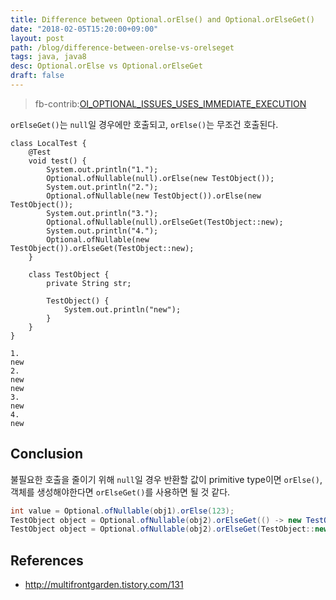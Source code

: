 ```yaml
---
title: Difference between Optional.orElse() and Optional.orElseGet()
date: "2018-02-05T15:20:00+09:00"
layout: post
path: /blog/difference-between-orelse-vs-orelseget
tags: java, java8
desc: Optional.orElse vs Optional.orElseGet
draft: false
---
```


> fb-contrib:[OI\_OPTIONAL\_ISSUES\_USES\_IMMEDIATE\_EXECUTION][findbug-ol-optional-issues-users-immediate-executrion]

`orElseGet()`는 `null`일 경우에만 호출되고, `orElse()`는 무조건 호출된다.

```java{5-6}
class LocalTest {
	@Test
	void test() {
		System.out.println("1.");
		Optional.ofNullable(null).orElse(new TestObject());
		System.out.println("2.");
		Optional.ofNullable(new TestObject()).orElse(new TestObject());
		System.out.println("3.");
		Optional.ofNullable(null).orElseGet(TestObject::new);
		System.out.println("4.");
		Optional.ofNullable(new TestObject()).orElseGet(TestObject::new);
	}

	class TestObject {
		private String str;
        
		TestObject() {
			System.out.println("new");
		}
	}
}
```

```
1.
new
2.
new
new
3.
new
4.
new
```

## Conclusion

불필요한 호출을 줄이기 위해 `null`일 경우 반환할 값이 primitive type이면 `orElse()`, 객체를 생성해야한다면 `orElseGet()`를 사용하면 될 것 같다.

```java
int value = Optional.ofNullable(obj1).orElse(123);
TestObject object = Optional.ofNullable(obj2).orElseGet(() -> new TestObject());
TestObject object = Optional.ofNullable(obj2).orElseGet(TestObject::new);
```

## References

- http://multifrontgarden.tistory.com/131


[findbug-ol-optional-issues-users-immediate-executrion]: http://fb-contrib.sourceforge.net/bugdescriptions.html#OI_OPTIONAL_ISSUES_USES_IMMEDIATE_EXECUTION